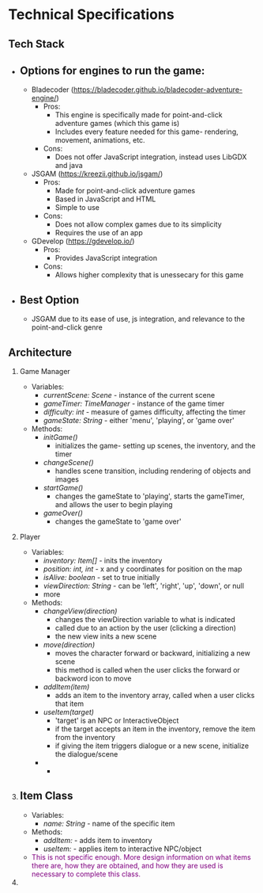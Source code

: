 # Technical Specifications
## Tech Stack
- Options for engines to run the game:
    - 
    - Bladecoder (https://bladecoder.github.io/bladecoder-adventure-engine/)
        - Pros:
            - This engine is specifically made for point-and-click adventure games (which this game is)
            - Includes every feature needed for this game- rendering, movement, animations, etc.
        - Cons:
            - Does not offer JavaScript integration, instead uses LibGDX and java
    - JSGAM (https://kreezii.github.io/jsgam/)
        - Pros:
            - Made for point-and-click adventure games
            - Based in JavaScript and HTML
            - Simple to use
        - Cons: 
            - Does not allow complex games due to its simplicity
            - Requires the use of an app
    - GDevelop (https://gdevelop.io/)
        - Pros:
            - Provides JavaScript integration
        - Cons:
            - Allows higher complexity that is unessecary for this game
- Best Option 
    - 
    - JSGAM due to its ease of use, js integration, and relevance to the point-and-click genre

## Architecture
1. Game Manager
    - Variables: 
        - *currentScene: Scene* - instance of the current scene
        - *gameTimer: TimeManager* - instance of the game timer
        - *difficulty: int* - measure of games difficulty, affecting the timer
        - *gameState: String* - either 'menu', 'playing', or 'game over'
    - Methods:
        - *initGame()* 
            - initializes the game- setting up scenes, the inventory, and the timer
        - *changeScene()* 
            - handles scene transition, including rendering of objects and images
        - *startGame()* 
            - changes the gameState to 'playing', starts the gameTimer, and allows the user to begin playing
        - *gameOver()* 
            - changes the gameState to 'game over'
2. Player
    - Variables:
        - *inventory: Item[]* - inits the inventory
        - *position: int, int* - x and y coordinates for position on the map
        - *isAlive: boolean* - set to true initially
        - *viewDirection: String* - can be 'left', 'right', 'up', 'down', or null
        - more
    - Methods:
        - *changeView(direction)*
            - changes the viewDirection variable to what is indicated
            - called due to an action by the user (clicking a direction)
            - the new view inits a new scene
        - *move(direction)*
            - moves the character forward or backward, initializing a new scene
            - this method is called when the user clicks the forward or backword icon to move
        - *addItem(item)*
            - adds an item to the inventory array, called when a user clicks that item
        - *useItem(target)*
            - 'target' is an NPC or InteractiveObject
            - if the target accepts an item in the inventory, remove the item from the inventory
            - if giving the item triggers dialogue or a new scene, initialize the dialogue/scene
        - *

2. Item Class
    - 
    - Variables:
        - *name: String* - name of the specific item
    - Methods:
        - *addItem:* - adds item to inventory
        - *useItem:* - applies item to interactive NPC/object
    - <span style="color:purple">This is not specific enough. More design information on what items there are, how they are obtained, and how they are used is necessary to complete this class.</span>
2. 
    